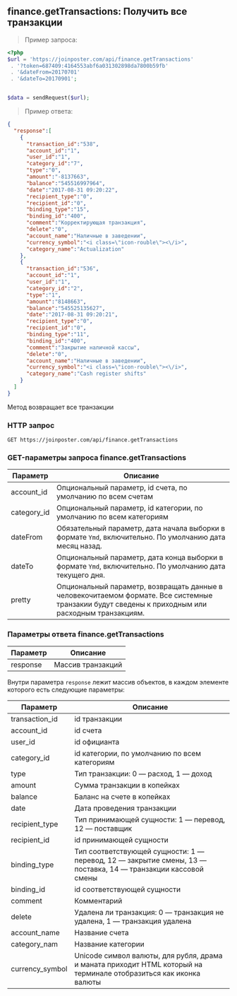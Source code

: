 ## finance.getTransactions: Получить все транзакции 

> Пример запроса:

```php
<?php
$url = 'https://joinposter.com/api/finance.getTransactions'
 . '?token=687409:4164553abf6a031302898da7800b59fb'
 . '&dateFrom=20170701'
 . '&dateTo=20170901';


$data = sendRequest($url);

```

> Пример ответа:

```json
{
  "response":[
    {
      "transaction_id":"538",
      "account_id":"1",
      "user_id":"1",
      "category_id":"7",
      "type":"0",
      "amount":"-8137663",
      "balance":"545516997964",
      "date":"2017-08-31 09:20:22",
      "recipient_type":"0",
      "recipient_id":"0",
      "binding_type":"15",
      "binding_id":"400",
      "comment":"Корректирующая транзакция",
      "delete":"0",
      "account_name":"Наличные в заведении",
      "currency_symbol":"<i class=\"icon-rouble\"><\/i>",
      "category_name":"Actualization"
    },
    {
      "transaction_id":"536",
      "account_id":"1",
      "user_id":"1",
      "category_id":"2",
      "type":"1",
      "amount":"8148663",
      "balance":"545525135627",
      "date":"2017-08-31 09:20:21",
      "recipient_type":"0",
      "recipient_id":"0",
      "binding_type":"11",
      "binding_id":"400",
      "comment":"Закрытие наличной кассы",
      "delete":"0",
      "account_name":"Наличные в заведении",
      "currency_symbol":"<i class=\"icon-rouble\"><\/i>",
      "category_name":"Cash register shifts"
    }
  ]
}
```

Метод возвращает все транзакции 

### HTTP запрос

`GET https://joinposter.com/api/finance.getTransactions`

### GET-параметры запроса finance.getTransactions

Параметр | Описание
-------- | --------
account_id | Опциональный параметр, id счета, по умолчанию по всем счетам
category_id | Опциональный параметр, id категории, по умолчанию по всем категориям
dateFrom | Обязательный параметр, дата начала выборки в формате `Ymd`, включительно. По умолчанию дата месяц назад.
dateTo | Опциональный параметр, дата конца выборки в формате `Ymd`, включительно. По умолчанию дата текущего дня.
pretty | Опциональный параметр, возвращать данные в человекочитаемом формате. Все системные транзакии будут сведены к приходным или расходным транзакциям.

### Параметры ответа finance.getTransactions

Параметр | Описание
-------- | --------
response | Массив транзакций

Внутри параметра `response` лежит массив объектов, в каждом элементе которого есть следующие параметры:

Параметр | Описание
-------- | -------- 
transaction_id | id транзакции 
account_id | id счета 
user_id | id официанта 
category_id | id категории, по умолчанию по всем категориям
type | Тип транзакции: 0 — расход, 1 — доход
amount | Сумма транзакции в копейках
balance | Баланс на счете в копейках
date | Дата проведения транзакции
recipient_type | Тип принимающей сущности: 1 — перевод, 12 — поставщик
recipient_id | id принимающей сущности
binding_type | Тип соответствующей сущности: 1 — перевод, 12 — закрытие смены, 13 — поставка, 14 — транзакции кассовой смены
binding_id | id соответствующей сущности
comment | Комментарий
delete | Удалена ли транзакция: 0  — транзакция не удалена, 1 — транзакция удалена
account_name | Название счета
category_nam | Название категории
currency_symbol | Unicode символ валюты, для рубля, драма и маната приходит HTML который на терминале отобразиться как иконка валюты
